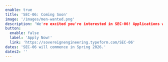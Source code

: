 ```yaml
---
enable: true
title: 'SEC-06: Coming Soon'
image: '/images/men-wanted.png'
description: 'We're excited you're interested in SEC-06! Applications will open shortly. In the meantime, explore what our community accomplished in the [SEC-05 report](https://primal.net/soveng/sec-05-yolo-mode-report).'
button:
  enable: false
  label: 'Apply Now!'
  link: 'https://sovereignengineering.typeform.com/SEC-06'
dates: 'SEC-06 will commence in Spring 2026.'
dates2: ''
---
```

